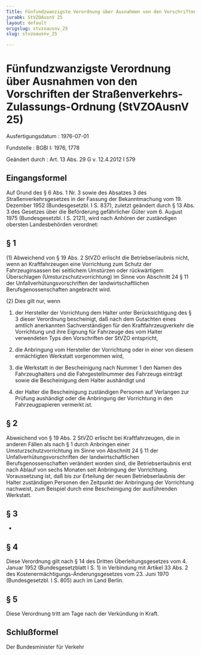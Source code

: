 ```yaml
---
Title: Fünfundzwanzigste Verordnung über Ausnahmen von den Vorschriften der Straßenverkehrs-Zulassungs-Ordnung
jurabk: StVZOAusnV 25
layout: default
origslug: stvzoausnv_25
slug: stvzoausnv_25

---
```


# Fünfundzwanzigste Verordnung über Ausnahmen von den Vorschriften der Straßenverkehrs-Zulassungs-Ordnung (StVZOAusnV 25)

Ausfertigungsdatum
:   1976-07-01

Fundstelle
:   BGBl I: 1976, 1778

Geändert durch
:   Art. 13 Abs. 29 G v. 12.4.2012 I 579


## Eingangsformel

Auf Grund des § 6 Abs. 1 Nr. 3 sowie des Absatzes 3 des
Straßenverkehrsgesetzes in der Fassung der Bekanntmachung vom 19.
Dezember 1952 (Bundesgesetzbl. I S. 837), zuletzt geändert durch § 13
Abs. 3 des Gesetzes über die Beförderung gefährlicher Güter vom 6.
August 1975 (Bundesgesetzbl. I S. 2121), wird nach Anhören der
zuständigen obersten Landesbehörden verordnet:


## § 1

(1) Abweichend von § 19 Abs. 2 StVZO erlischt die Betriebserlaubnis
nicht, wenn an Kraftfahrzeugen eine Vorrichtung zum Schutz der
Fahrzeuginsassen bei seitlichem Umstürzen oder rückwärtigem
Überschlagen (Umsturzschutzvorrichtung) im Sinne von Abschnitt 24 § 11
der Unfallverhütungsvorschriften der landwirtschaftlichen
Berufsgenossenschaften angebracht wird.

(2) Dies gilt nur, wenn

1.  der Hersteller der Vorrichtung dem Halter unter Berücksichtigung des §
    3 dieser Verordnung bescheinigt, daß nach dem Gutachten eines amtlich
    anerkannten Sachverständigen für den Kraftfahrzeugverkehr die
    Vorrichtung und ihre Eignung für Fahrzeuge des vom Halter verwendeten
    Typs den Vorschriften der StVZO entspricht,


2.  die Anbringung vom Hersteller der Vorrichtung oder in einer von diesem
    ermächtigten Werkstatt vorgenommen wird,


3.  die Werkstatt in der Bescheinigung nach Nummer 1 den Namen des
    Fahrzeughalters und die Fahrgestellnummer des Fahrzeugs einträgt sowie
    die Bescheinigung dem Halter aushändigt und


4.  der Halter die Bescheinigung zuständigen Personen auf Verlangen zur
    Prüfung aushändigt oder die Anbringung der Vorrichtung in den
    Fahrzeugpapieren vermerkt ist.





## § 2

Abweichend von § 19 Abs. 2 StVZO erlischt bei Kraftfahrzeugen, die in
anderen Fällen als nach § 1 durch Anbringen einer
Umsturzschutzvorrichtung im Sinne von Abschnitt 24 § 11 der
Unfallverhütungsvorschriften der landwirtschaftlichen
Berufsgenossenschaften verändert worden sind, die Betriebserlaubnis
erst nach Ablauf von sechs Monaten seit Anbringung der Vorrichtung.
Voraussetzung ist, daß bis zur Erteilung der neuen Betriebserlaubnis
der Halter zuständigen Personen den Zeitpunkt der Anbringung der
Vorrichtung nachweist, zum Beispiel durch eine Bescheinigung der
ausführenden Werkstatt.


## § 3

-


## § 4

Diese Verordnung gilt nach § 14 des Dritten Überleitungsgesetzes vom
4\. Januar 1952 (Bundesgesetzblatt I S. 1) in Verbindung mit Artikel 33
Abs. 2 des Kostenermächtigungs-Änderungsgesetzes vom 23. Juni 1970
(Bundesgesetzbl. I S. 805) auch im Land Berlin.


## § 5

Diese Verordnung tritt am Tage nach der Verkündung in Kraft.


## Schlußformel

Der Bundesminister für Verkehr

